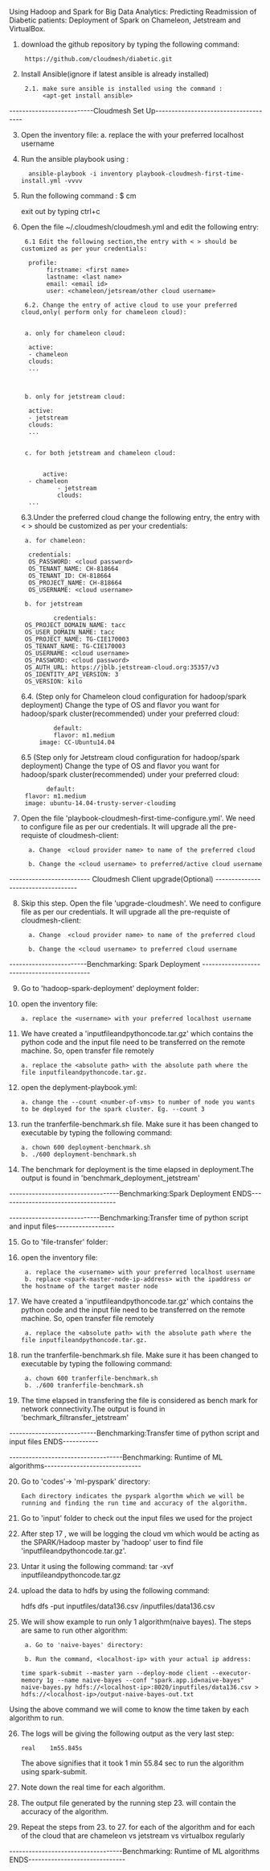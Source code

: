 Using Hadoop and Spark for Big Data Analytics: Predicting Readmission of Diabetic patients:
Deployment of Spark on Chameleon, Jetstream and VirtualBox.


1. download the github repository by typing the following command:
	
        https://github.com/cloudmesh/diabetic.git 

2. Install Ansible(ignore if latest ansible is already installed)

        2.1. make sure ansible is installed using the command :
             <apt-get install ansible>


--------------------------Cloudmesh Set Up-------------------------------------


3. Open the inventory file:
         a. replace the <username> with your preferred localhost username

4. Run the ansible playbook using : 
   
         ansible-playbook -i inventory playbook-cloudmesh-first-time-install.yml -vvvv

5. Run the following command :
         $ cm 
       
   exit out by typing ctrl+c

6. Open the file ~/.cloudmesh/cloudmesh.yml and edit the following entry:

        6.1 Edit the following section,the entry with < > should be customized as per your credentials:

		 profile:
		      firstname: <first name>
		      lastname: <last name>
		      email: <email id>
		      user: <chameleon/jetsream/other cloud username>

        6.2. Change the entry of active cloud to use your preferred cloud,only( perform only for chameleon cloud):
 

        a. only for chameleon cloud:

		 active:
		 - chameleon
		 clouds:
		 ...

		                                       
	 		                                            
        b. only for jetstream cloud:

		 active:
		 - jetstream
		 clouds:
		 ...


        c. for both jetstream and chameleon cloud: 


	         active:
		 - chameleon
                 - jetstream
                 clouds:
		 ...



      6.3.Under the preferred cloud change the following entry, the entry with < > should be customized as per your credentials:

        a. for chameleon:

		 credentials:
		 OS_PASSWORD: <cloud password>
		 OS_TENANT_NAME: CH-818664
		 OS_TENANT_ID: CH-818664
		 OS_PROJECT_NAME: CH-818664
		 OS_USERNAME: <cloud username>
 
        b. for jetstream 
                
                credentials:
		OS_PROJECT_DOMAIN_NAME: tacc
		OS_USER_DOMAIN_NAME: tacc
		OS_PROJECT_NAME: TG-CIE170003
		OS_TENANT_NAME: TG-CIE170003
		OS_USERNAME: <cloud username>
		OS_PASSWORD: <cloud password>
		OS_AUTH_URL: https://jblb.jetstream-cloud.org:35357/v3
		OS_IDENTITY_API_VERSION: 3
		OS_VERSION: kilo




      6.4. (Step only for Chameleon cloud configuration for hadoop/spark deployment) Change the type of OS and flavor you want for hadoop/spark cluster(recommended) under your preferred cloud:

                default:
	            flavor: m1.medium
		    image: CC-Ubuntu14.04

      6.5 (Step only for Jetstream cloud configuration for hadoop/spark deployment) Change the type of OS and flavor you want for hadoop/spark cluster(recommended) under your preferred cloud:


              default:
	 	flavor: m1.medium
	 	image: ubuntu-14.04-trusty-server-cloudimg


7. Open the file 'playbook-cloudmesh-first-time-configure.yml'. We need to configure file as per our credentials. It will upgrade all the pre-requiste of cloudmesh-client:
  
         a. Change  <cloud provider name> to name of the preferred cloud

         b. Change the <cloud username> to preferred/active cloud username


------------------------- Cloudmesh Client upgrade(Optional) -----------------------------------

8. Skip this step. Open the file 'upgrade-cloudmesh'. We need to configure file as per our credentials. It will upgrade all the pre-requiste of cloudmesh-client:
  
         a. Change  <cloud provider name> to name of the preferred cloud

         b. Change the <cloud username> to preferred cloud username




------------------------Benchmarking: Spark Deployment -------------------------------------------



9. Go to 'hadoop-spark-deployment' deployment folder:

10. open the inventory file:

        a. replace the <username> with your preferred localhost username


11. We have created a 'inputfileandpythoncode.tar.gz' which contains the python code and the input file need to be transferred on the remote machine.
   So, open transfer file remotely
 
        a. replace the <absolute path> with the absolute path where the file inputfileandpythoncode.tar.gz.
 

12. open the deplyment-playbook.yml:

        a. change the --count <number-of-vms> to number of node you wants to be deployed for the spark cluster. Eg. --count 3

13. run the tranferfile-benchmark.sh file. Make sure it has been changed to executable by typing the following command:
   
        a. chown 600 deployment-benchmark.sh
        b. ./600 deployment-benchmark.sh

14. The benchmark for deployment is the time elapsed in deployment.The output is found in 'benchmark_deployment_jetstream'



----------------------------------Benchmarking:Spark Deployment ENDS------------------------------------




----------------------------Benchmarking:Transfer time of python script and input files------------------


15. Go to 'file-transfer' folder: 

16. open the inventory file:

         a. replace the <username> with your preferred localhost username
         b. replace <spark-master-node-ip-address> with the ipaddress or the hostname of the target master node
   

17. We have created a 'inputfileandpythoncode.tar.gz' which contains the python code and the input file need to be transferred on the remote machine.
   So, open transfer file remotely
 
         a. replace the <absolute path> with the absolute path where the file inputfileandpythoncode.tar.gz.
 
 
18. run the tranferfile-benchmark.sh file. Make sure it has been changed to executable by typing the following command:
   
         a. chown 600 tranferfile-benchmark.sh
         b. ./600 tranferfile-benchmark.sh

19. The time elapsed in transfering the file is considered as bench mark for network connectivity.The output is found in 'bechmark_filtransfer_jetstream'

---------------------------Benchmarking:Transfer time of python script and input files ENDS-----------



-----------------------------------Benchmarking: Runtime of ML algorithms------------------------------

20. Go to 'codes'-> 'ml-pyspark' directory:

        Each directory indicates the pyspark algorthm which we will be running and finding the run time and accuracy of the algorithm.

21. Go to 'input' folder to check out the input files we used for the project


22. After step 17 , we will be logging the cloud vm which would be acting as the SPARK/Hadoop master by 'hadoop' user to find file 'inputfileandpythoncode.tar.gz'. 

23. Untar it using the following command:
    tar -xvf inputfileandpythoncode.tar.gz

24. upload the data to hdfs by using the following command:

    hdfs dfs -put inputfiles/data136.csv /inputfiles/data136.csv

25. We will show example to run only 1 algorithm(naive bayes). The steps are same to run other algorithm:

         a. Go to 'naive-bayes' directory:
      
         b. Run the command, <localhost-ip> with your actual ip address:

        time spark-submit --master yarn --deploy-mode client --executor-memory 1g --name naive-bayes --conf "spark.app.id=naive-bayes"           naive-bayes.py hdfs://<localhost-ip>:8020/inputfiles/data136.csv > hdfs://<localhost-ip>/output-naive-bayes-out.txt

   Using the above command we will come to know the time taken by each algorithm to run.

26. The logs will be giving the following output as the very last step:

        real	1m55.845s
    
    The above signifies that it took 1 min 55.84 sec to run the algorithm using spark-submit.
  
28. Note down the real time for each algorithm. 

29. The output file generated by the running step 23. will contain the accuracy of the algorithm.


30. Repeat the steps from 23. to 27. for each of the algorithm and for each of the cloud that are  chameleon vs jetstream vs virtualbox regularly 
    
-----------------------------------Benchmarking: Runtime of ML algorithms ENDS------------------------------




